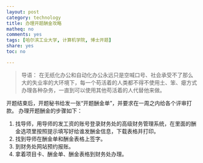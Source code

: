 ```yaml
---
layout: post 
category: technology
title: 办理开题酬金攻略
matheq: no
comments: yes
tags: [哈尔滨工业大学, 计算机学院, 博士开题]
share: yes
toc: no

---
```


> 导语：   在无纸化办公和自动化办公永远只是空喊口号、社会承受不了那么大的失业率的大环境下，每一个苟活着的人类都不得不使用土、笨、瘪方式办理各种杂务，一直到可以使用其他苟活着的人代替他来做。

开题结束后，开题秘书给发一张“开题酬金单”，并要求在一周之内给各个评审打款。
办理开题酬金的步骤如下：

1. 找导师，用导师的发工资的账号登录财务处的高级财务管理系统，在里面的酬金选项里按照提示填写好给谁发酬金信息，下载表格并打印。
2. 找到导师在酬金单和酬金表格上签字。
3. 到财务处网站预约报账。
4. 拿着项目卡、酬金单、酬金表格到财务处办理。



